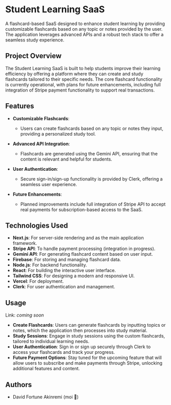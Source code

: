 # Student Learning SaaS

A flashcard-based SaaS designed to enhance student learning by providing customizable flashcards based on any topic or notes provided by the user. The application leverages advanced APIs and a robust tech stack to offer a seamless study experience.

## Project Overview

The Student Learning SaaS is built to help students improve their learning efficiency by offering a platform where they can create and study flashcards tailored to their specific needs. The core flashcard functionality is currently operational, with plans for future enhancements, including full integration of Stripe payment functionality to support real transactions.

## Features

- **Customizable Flashcards**:
  - Users can create flashcards based on any topic or notes they input, providing a personalized study tool.

- **Advanced API Integration**:
  - Flashcards are generated using the Gemini API, ensuring that the content is relevant and helpful for students.

- **User Authentication**:
  - Secure sign-in/sign-up functionality is provided by Clerk, offering a seamless user experience.

- **Future Enhancements**:
  - Planned improvements include full integration of Stripe API to accept real payments for subscription-based access to the SaaS.

## Technologies Used

- **Next.js**: For server-side rendering and as the main application framework.
- **Stripe API**: To handle payment processing (integration in progress).
- **Gemini API**: For generating flashcard content based on user input.
- **Firebase**: For storing and managing flashcard data.
- **Node.js**: For backend functionality.
- **React**: For building the interactive user interface.
- **Tailwind CSS**: For designing a modern and responsive UI.
- **Vercel**: For deployment.
- **Clerk**: For user authentication and management.

## Usage

Link: _coming soon_

- **Create Flashcards**: Users can generate flashcards by inputting topics or notes, which the application then processes into study material.
- **Study Sessions**: Engage in study sessions using the custom flashcards, tailored to individual learning needs.
- **User Authentication**: Sign in or sign up securely through Clerk to access your flashcards and track your progress.
- **Future Payment Options**: Stay tuned for the upcoming feature that will allow users to subscribe and make payments through Stripe, unlocking additional features and content.



## Authors

- David Fortune Akinremi (moi 🙈)

